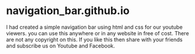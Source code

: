 # navigation_bar.github.io
I had created a simple navigation bar using html and css for our youtube viewers. you can use this anywhere or in any website in free of cost. There are not any copyright on this. If you like this then share with your friends and subscribe us on Youtube and Facebook.
